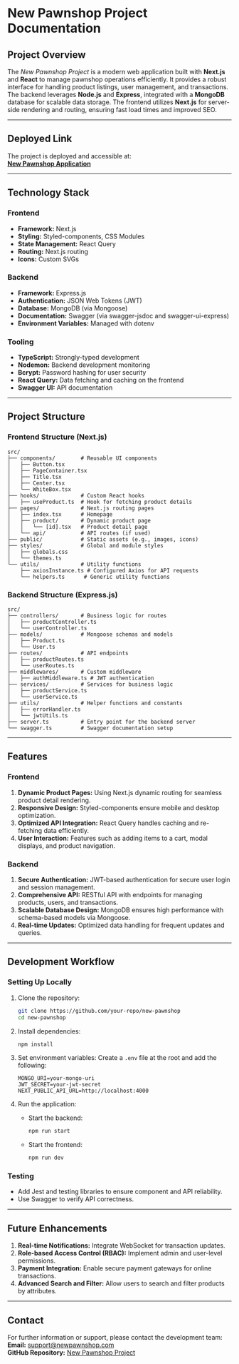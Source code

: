 # **New Pawnshop Project Documentation**

## **Project Overview**

The _New Pawnshop Project_ is a modern web application built with **Next.js** and **React** to manage pawnshop operations efficiently. It provides a robust interface for handling product listings, user management, and transactions. The backend leverages **Node.js** and **Express**, integrated with a **MongoDB** database for scalable data storage. The frontend utilizes **Next.js** for server-side rendering and routing, ensuring fast load times and improved SEO.

---

## **Deployed Link**

The project is deployed and accessible at:  
[**New Pawnshop Application**](https://https-github-com-kfaracik-new-pawnshop.onrender.com/)

---

## **Technology Stack**

### **Frontend**

- **Framework:** Next.js
- **Styling:** Styled-components, CSS Modules
- **State Management:** React Query
- **Routing:** Next.js routing
- **Icons:** Custom SVGs

### **Backend**

- **Framework:** Express.js
- **Authentication:** JSON Web Tokens (JWT)
- **Database:** MongoDB (via Mongoose)
- **Documentation:** Swagger (via swagger-jsdoc and swagger-ui-express)
- **Environment Variables:** Managed with dotenv

### **Tooling**

- **TypeScript:** Strongly-typed development
- **Nodemon:** Backend development monitoring
- **Bcrypt:** Password hashing for user security
- **React Query:** Data fetching and caching on the frontend
- **Swagger UI:** API documentation

---

## **Project Structure**

### **Frontend Structure (Next.js)**

```plaintext
src/
├── components/        # Reusable UI components
│   ├── Button.tsx
│   ├── PageContainer.tsx
│   ├── Title.tsx
│   ├── Center.tsx
│   └── WhiteBox.tsx
├── hooks/             # Custom React hooks
│   ├── useProduct.ts  # Hook for fetching product details
├── pages/             # Next.js routing pages
│   ├── index.tsx      # Homepage
│   ├── product/       # Dynamic product page
│   │   └── [id].tsx   # Product detail page
│   └── api/           # API routes (if used)
├── public/            # Static assets (e.g., images, icons)
├── styles/            # Global and module styles
│   ├── globals.css
│   └── themes.ts
└── utils/             # Utility functions
    ├── axiosInstance.ts # Configured Axios for API requests
    └── helpers.ts      # Generic utility functions
```

### **Backend Structure (Express.js)**

```plaintext
src/
├── controllers/       # Business logic for routes
│   ├── productController.ts
│   └── userController.ts
├── models/            # Mongoose schemas and models
│   ├── Product.ts
│   └── User.ts
├── routes/            # API endpoints
│   ├── productRoutes.ts
│   └── userRoutes.ts
├── middlewares/       # Custom middleware
│   ├── authMiddleware.ts # JWT authentication
├── services/          # Services for business logic
│   ├── productService.ts
│   └── userService.ts
├── utils/             # Helper functions and constants
│   ├── errorHandler.ts
│   └── jwtUtils.ts
├── server.ts          # Entry point for the backend server
└── swagger.ts         # Swagger documentation setup
```

---

## **Features**

### **Frontend**

1. **Dynamic Product Pages:** Using Next.js dynamic routing for seamless product detail rendering.
2. **Responsive Design:** Styled-components ensure mobile and desktop optimization.
3. **Optimized API Integration:** React Query handles caching and re-fetching data efficiently.
4. **User Interaction:** Features such as adding items to a cart, modal displays, and product navigation.

### **Backend**

1. **Secure Authentication:** JWT-based authentication for secure user login and session management.
2. **Comprehensive API:** RESTful API with endpoints for managing products, users, and transactions.
3. **Scalable Database Design:** MongoDB ensures high performance with schema-based models via Mongoose.
4. **Real-time Updates:** Optimized data handling for frequent updates and queries.

---

## **Development Workflow**

### **Setting Up Locally**

1. Clone the repository:
   ```bash
   git clone https://github.com/your-repo/new-pawnshop
   cd new-pawnshop
   ```
2. Install dependencies:

   ```bash
   npm install
   ```

3. Set environment variables:
   Create a `.env` file at the root and add the following:

   ```
   MONGO_URI=your-mongo-uri
   JWT_SECRET=your-jwt-secret
   NEXT_PUBLIC_API_URL=http://localhost:4000
   ```

4. Run the application:
   - Start the backend:
     ```bash
     npm run start
     ```
   - Start the frontend:
     ```bash
     npm run dev
     ```

### **Testing**

- Add Jest and testing libraries to ensure component and API reliability.
- Use Swagger to verify API correctness.

---

## **Future Enhancements**

1. **Real-time Notifications:** Integrate WebSocket for transaction updates.
2. **Role-based Access Control (RBAC):** Implement admin and user-level permissions.
3. **Payment Integration:** Enable secure payment gateways for online transactions.
4. **Advanced Search and Filter:** Allow users to search and filter products by attributes.

---

## **Contact**

For further information or support, please contact the development team:  
**Email:** support@newpawnshop.com  
**GitHub Repository:** [New Pawnshop Project](#)
